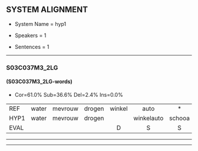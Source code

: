 
## SYSTEM ALIGNMENT

- System Name = hyp1

- Speakers = 1

- Sentences = 1

---

### S03C037M3_2LG

#### (S03C037M3_2LG-words)

- Cor=61.0%	Sub=36.6%	Del=2.4%	Ins=0.0%

|  |  |  |  |  |  |  |  |  |  |  |  |  |  |  |  |  |  |  |  |  |  |  |  |  |  |  |  |  |  |  |  |  |  |  |  |  |  |  |  |  |  |
|:--- |:---:|:---:|:---:|:---:|:---:|:---:|:---:|:---:|:---:|:---:|:---:|:---:|:---:|:---:|:---:|:---:|:---:|:---:|:---:|:---:|:---:|:---:|:---:|:---:|:---:|:---:|:---:|:---:|:---:|:---:|:---:|:---:|:---:|:---:|:---:|:---:|:---:|:---:|:---:|:---:|:---:|
| REF | water | mevrouw | drogen | winkel | auto | * | schouders | verhaal | koning | moeilijk | speelplaats | drinken | hoofdpijn | regen | vliegtuig | stoppen | opnieuw | gooien | sneeuwen | moeder | liedje | potlood | fietsbel | vinger | dichtbij | meisje | chauffeur | muziek | waarom | scheuren | lawaai | zwemmen | vuurwerk | appel | cola | kussen | eerste | circus | kleuren | voetbal | vlinder |
| HYP1 | water | mevrouw | drogen |  | winkelauto | schooa | schouders | verhaal | koorning | moeilijk | speelpat | drinken | hoftpijn | rigen | vliegtuig | stoppen | opnieuw | gooien | sneeuwen | moder | liedje | popnot | fietsberg | finer | litberg | meche | chauffer | muziek | warom | scheuren | lawaai | zwemmen | vuurwerk | appel | kola | kussen | eerste | circus | kleuren | voetbal | vlinder |
| EVAL |  |  |  | D | S | S |  |  | S |  | S |  | S | S |  |  |  |  |  | S |  | S | S | S | S | S | S |  | S |  |  |  |  |  | S |  |  |  |  |  |  |
---

---
